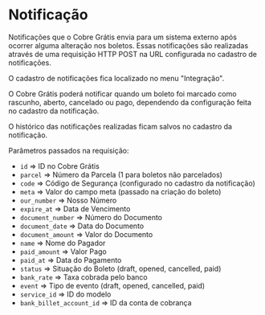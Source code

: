# Notificação

Notificações que o Cobre Grátis envia para um sistema externo após ocorrer alguma alteração nos boletos.
Essas notificações são realizadas através de uma requisição HTTP POST na URL configurada no cadastro de notificações.

O cadastro de notificações fica localizado no menu "Integração".

O Cobre Grátis poderá notificar quando um boleto foi marcado como rascunho, aberto, cancelado ou pago,
dependendo da configuração feita no cadastro da notificação.

O histórico das notificações realizadas ficam salvos no cadastro da notificação.

Parâmetros passados na requisição:

* `id` => ID no Cobre Grátis
* `parcel` => Número da Parcela (1 para boletos não parcelados)
* `code` => Código de Segurança (configurado no cadastro da notificação)
* `meta` => Valor do campo meta (passado na criação do boleto)
* `our_number` => Nosso Número
* `expire_at` => Data de Vencimento
* `document_number` => Número do Documento
* `document_date` => Data do Documento
* `document_amount` => Valor do Documento
* `name` => Nome do Pagador
* `paid_amount` => Valor Pago
* `paid_at` => Data do Pagamento
* `status` => Situação do Boleto (draft, opened, cancelled, paid)
* `bank_rate` => Taxa cobrada pelo banco
* `event` => Tipo de evento (draft, opened, cancelled, paid)
* `service_id` => ID do modelo
* `bank_billet_account_id` => ID da conta de cobrança
